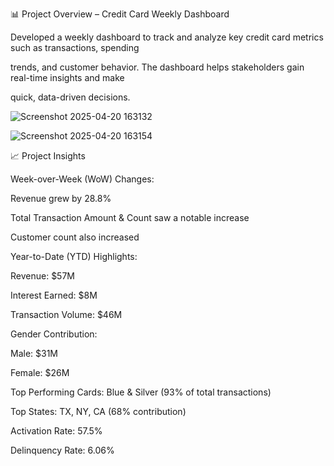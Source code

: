 📊 Project Overview – Credit Card Weekly Dashboard


Developed a weekly dashboard to track and analyze key credit card metrics such as transactions, spending

trends, and customer behavior. The dashboard helps stakeholders gain real-time insights and make

quick, data-driven decisions.



![Screenshot 2025-04-20 163132](https://github.com/user-attachments/assets/ff140594-a110-4d6f-9100-9113fd97fa9e)







![Screenshot 2025-04-20 163154](https://github.com/user-attachments/assets/51fe2c78-94e1-47cd-b446-b35cd22ecbc0)




📈 Project Insights 


Week-over-Week (WoW) Changes:

Revenue grew by 28.8%

Total Transaction Amount & Count saw a notable increase

Customer count also increased

Year-to-Date (YTD) Highlights:

Revenue: $57M

Interest Earned: $8M

Transaction Volume: $46M

Gender Contribution:

Male: $31M

Female: $26M

Top Performing Cards: Blue & Silver (93% of total transactions)

Top States: TX, NY, CA (68% contribution)

Activation Rate: 57.5%

Delinquency Rate: 6.06%
